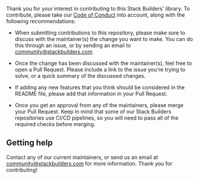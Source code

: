 Thank you for your interest in contributing to this Stack Builders' library. To contribute, please take our [Code of Conduct](CODE_OF_CONDUCT.md) into account, along with the following recommendations:

- When submitting contributions to this repository, please make sure to discuss with the maintainer(s) the change you want to make. You can do this through an issue, or by sending an email to [community@stackbuilders.com](mailto:community@stackbuilders.com)

- Once the change has been discussed with the maintainer(s), feel free to open a Pull Request. Please include a link to the issue you're trying to solve, or a quick summary of the discussed changes.

- If adding any new features that you think should be considered in the README file, please add that information in your Pull Request.

- Once you get an approval from any of the maintainers, please merge your Pull Request. Keep in mind that some of our Stack Builders repositories use CI/CD pipelines, so you will need to pass all of the required checks before merging.

## Getting help

Contact any of our current maintainers, or send us an email at [community@stackbuilders.com](mailto:community@stackbuilders.com) for more information. Thank you for contributing!
